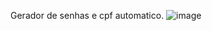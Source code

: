 Gerador de senhas e cpf automatico.
![image](https://user-images.githubusercontent.com/77443510/161886681-8c059a9a-2cbf-4d56-a1a1-d6f972cc4bfe.png)
